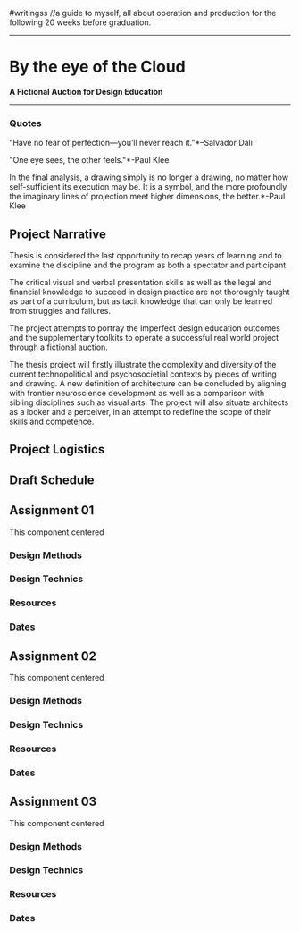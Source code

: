#writingss
//a guide to myself, all about operation and production for the following 20 weeks before graduation.

---

# By the eye of the Cloud #

**A Fictional Auction for Design Education**

---

### Quotes ###

“Have no fear of perfection—you’ll never reach it.”*–Salvador Dali

"One eye sees, the other feels."*-Paul Klee

In the final analysis, a drawing simply is no longer a drawing, no matter how self-sufficient its execution may be. It is a symbol, and the more profoundly the imaginary lines of projection meet higher dimensions, the better.*-Paul Klee

## Project Narrative ##

Thesis is considered the last opportunity to recap years of learning and to examine the discipline and the program as both a spectator and participant.

The critical visual and verbal presentation skills as well as the legal and financial knowledge to succeed in design practice are not thoroughly taught as part of a curriculum, but as tacit knowledge that can only be learned from struggles and failures.

The project attempts to portray the imperfect design education outcomes and the supplementary toolkits to operate a successful real world project through a fictional auction.

The thesis project will firstly illustrate the complexity and diversity of the current technopolitical and psychosocietial contexts by pieces of writing and drawing. A new definition of architecture can be concluded by aligning with frontier neuroscience development as well as a comparison with sibling disciplines such as visual arts. The project will also situate architects as a looker and a perceiver, in an attempt to redefine the scope of their skills and competence.
## Project Logistics ##


## Draft Schedule ##



## Assignment 01 ##
This component centered
### Design Methods ###
### Design Technics ###
### Resources ###
### Dates ###

## Assignment 02 ##
This component centered
### Design Methods ###
### Design Technics ###
### Resources ###
### Dates ###

## Assignment 03 ##
This component centered
### Design Methods ###
### Design Technics ###
### Resources ###
### Dates ###


